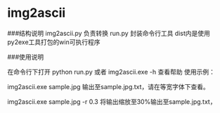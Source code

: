 # img2ascii                                                                          

###结构说明
img2ascii.py 负责转换
run.py 封装命令行工具
dist内是使用py2exe工具打包的win可执行程序

###使用说明


在命令行下打开
python run.py 或者
img2ascii.exe -h 查看帮助
使用示例：

img2ascii.exe sample.jpg 输出至sample.jpg.txt，请在等宽字体下查看。

img2ascii.exe sample.jpg  -r 0.3 将输出缩放至30%输出至sample.jpg.txt，